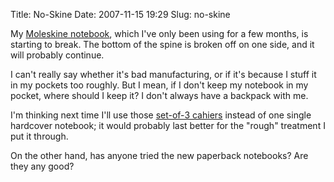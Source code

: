 Title: No-Skine
Date: 2007-11-15 19:29
Slug: no-skine

My [Moleskine
notebook](http://www.moleskine.net/eng/_interni/catalogo/Cat_int/catalogo_notebooks.htm),
which I've only been using for a few months, is starting to break. The
bottom of the spine is broken off on one side, and it will probably
continue.

I can't really say whether it's bad manufacturing, or if it's because I
stuff it in my pockets too roughly. But I mean, if I don't keep my
notebook in my pocket, where should I keep it? I don't always have a
backpack with me.

I'm thinking next time I'll use those [set-of-3
cahiers](http://www.moleskine.net/eng/_interni/catalogo/Cat_int/catalogo_cahiers.htm)
instead of one single hardcover notebook; it would probably last better
for the "rough" treatment I put it through.

On the other hand, has anyone tried the new paperback notebooks? Are
they any good?

